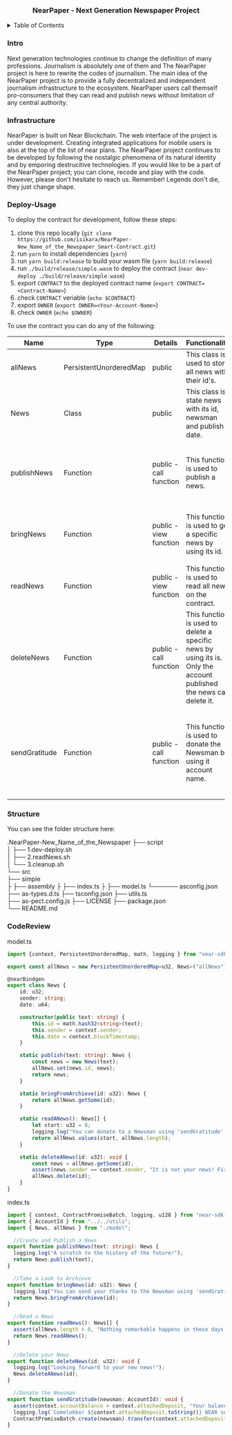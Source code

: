 <div align="center">
    <h3 align="center">NearPaper - Next Generation Newspaper Project</h3>
</div>
<details>
  <summary>Table of Contents</summary>
  <ol>
    <li>
      <a href="#intro">Introduction</a>
    </li>
    <li>
      <a href="#infrastructure">Infrastructure</a>
    </li>
    <li>
      <a href="#deploy-usage">Deploy and Usage</a>
    </li>
    <li>
      <a href="#structure">Structure</a>
    </li>
    <li><a href="#codereview">Code Review</a></li>
  </ol>
</details>

### Intro

Next generation technologies continue to change the definition of many professions. Journalism is absolutely one of them and The NearPaper project is here to rewrite the codes of journalism. The main idea of the NearPaper project is to provide a fully decentralized and independent journalism infrastructure to the ecosystem. NearPaper users call themself pro-consumers that they can read and publish news without limitation of any central authority. 

### Infrastructure

NearPaper is built on Near Blockchain. The web interface of the project is under development. Creating integrated applications for mobile users is also at the top of the list of near plans. The NearPaper project continues to be developed by following the nostalgic phenomena of its natural identity and by emporing destrucitive technologies. If you would like to be a part of the NearPaper project; you can clone, recode and play with the code. However, please don't hesitate to reach us. Remember! Legends don't die, they just change shape.

### Deploy-Usage

To deploy the contract for development, follow these steps:

1. clone this repo locally (`git clone https://github.com/isikara/NearPaper-New_Name_of_the_Newspaper_Smart-Contract.git`)
2. run `yarn` to install dependencies (`yarn`)
3. run `yarn build:release` to build your wasm file (`yarn build:release`)
3. run `./build/release/simple.wasm` to deploy the contract (`near dev-deploy ./build/release/simple.wasm`)
4. export `CONTRACT` to the deployed contract name (`export CONTRACT=<Contract-Name>`)
5. check `CONTRACT` veriable (`echo $CONTRACT`)
6. export `OWNER` (`export OWNER=<Your-Account-Name>`)
7. check `OWNER` (`echo $OWNER`)

To use the contract you can do any of the following:

|Name|Type|Details|Functionality|How to Call|
|---|---|---|---|---|
|allNews|PersistentUnorderedMap|public|This class is used to store all news with their id's.|-|
|News|Class|public|This class is state news with its id, newsman and publish date.|-|
|publishNews|Function|public - call function|This function is used to publish a news.|`near call $CONTRACT publishNews '{"text" : "<Your-News>"}' --accountId <Your-Account-Name`|
|bringNews|Function|public - view function|This function is used to get a specific news by using its id.|`near view $CONTRACT bringNews '{"id" : <News-Id>}' --accountId <Your-Account-Name`|
|readNews|Function|public - view function|This function is used to read all news on the contract.|`near view $CONTRACT readNews`|
|deleteNews|Function|public - call function|This function is used to delete a specific news by using its is. Only the account published the news can delete it.|`near call $CONTRACT deleteNews '{"id" : <News-Id>}' --accountId <Your-Account-Name>`|
|sendGratitude|Function|public - call function|This function is used to donate the Newsman by using it account name.|`near call $CONTRACT sendGratitude '{"Newsman" : "<Newsman-Account-Name"}' --amount <Donation-Amount> --accountId <Your-Account_name>`|

### Structure

You can see the folder structure here:

.NearPaper-New_Name_of_the_Newspaper
├── script               
│   ├── 1.dev-deploy.sh         
│   ├── 2.readNews.sh      
│   └── 3.cleanup.sh    
└── src                
    ├── simple          
    ├   ├── assembly
    ├        ├── index.ts
    ├        ├── model.ts
    └────── asconfig.json
├── as-types.d.ts
├── tsconfig.json
├── utils.ts             
├── as-pect.config.js 
├── LICENSE
├── package.json  
└── README.md


### CodeReview

model.ts

```ts
import {context, PersistentUnorderedMap, math, logging } from "near-sdk-as";

export const allNews = new PersistentUnorderedMap<u32, News>("allNews");  

@nearBindgen
export class News {
    id: u32;
    sender: string;
    date: u64;

    constructor(public text: string) {
        this.id = math.hash32<string>(text);
        this.sender = context.sender;
        this.date = context.blockTimestamp;
    }

    static publish(text: string): News {
        const news = new News(text);
        allNews.set(news.id, news);
        return news;
    }

    static bringFromArchieve(id: u32): News {
        return allNews.getSome(id);
    }

    static readANews(): News[] {
        let start: u32 = 0;
        logging.log("You can donate to a Newsman using 'sendGratitude' function!");
        return allNews.values(start, allNews.length);
    }

    static deleteANews(id: u32): void {
        const news = allNews.getSome(id);
        assert(news.sender == context.sender, "It is not your news! First, you need to publish a News to delete it! Use 'publishNews' function");
        allNews.delete(id);
    }
}
```

index.ts

```ts
import { context, ContractPromiseBatch, logging, u128 } from "near-sdk-as";
import { AccountId } from "../../utils";
import { News, allNews } from "./model";

  //Create and Publish a News
export function publishNews(text: string): News {
  logging.log("A scratch to the history of the future!");
  return News.publish(text);
}

  //Take a Look to Archieve
export function bringNews(id: u32): News {
  logging.log("You can send your thanks to the Newsman using 'sendGratitude' function!");
  return News.bringFromArchieve(id);
}

  //Read a News
export function readNews(): News[] {
  assert(allNews.length > 0, "Nothing remarkable happens in these days.");
  return News.readANews();
}

  //Delete your News
export function deleteNews(id: u32): void {
  logging.log("Looking forward to your new news!");
  News.deleteANews(id);
}

  //Donate the Newsman
export function sendGratitude(newsman: AccountId): void {
  assert(context.accountBalance > context.attachedDeposit, "Your balance is not enough!");
  logging.log(`Comolokko! ${context.attachedDeposit.toString()} NEAR sent`);
  ContractPromiseBatch.create(newsman).transfer(context.attachedDeposit);
}
```
